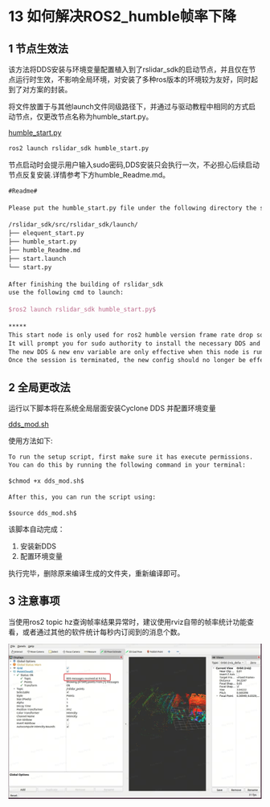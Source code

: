 # 13 如何解决ROS2_humble帧率下降

## 1 节点生效法

该方法将DDS安装与环境变量配置植入到了rslidar_sdk的启动节点，并且仅在节点运行时生效，不影响全局环境，对安装了多种ros版本的环境较为友好，同时起到了对方案的封装。

将文件放置于与其他launch文件同级路径下，并通过与驱动教程中相同的方式启动节点，仅更改节点名称为humble_start.py。

 [humble_start.py](../../launch/humble_start.py)

```Bash
ros2 launch rslidar_sdk humble_start.py
```

节点启动时会提示用户输入sudo密码,DDS安装只会执行一次，不必担心后续启动节点反复安装.详情参考下方humble_Readme.md。

```LaTeX
#Readme#

Please put the humble_start.py file under the following directory the same as other start launch files:

/rslidar_sdk/src/rslidar_sdk/launch/
├── elequent_start.py
├── humble_start.py
├── humble_Readme.md
├── start.launch
└── start.py

After finishing the building of rslidar_sdk
use the following cmd to launch:

$ros2 launch rslidar_sdk humble_start.py$

*****
This start node is only used for ros2 humble version frame rate drop solution
It will prompt you for sudo authority to install the necessary DDS and set up new envs
The new DDS & new env variable are only effective when this node is running
Once the session is terminated, the new config should no longer be effective
```

## 2 全局更改法

运行以下脚本将在系统全局层面安装Cyclone DDS 并配置环境变量

 [dds_mod.sh](script/dds_mod.sh)

使用方法如下:

```
To run the setup script, first make sure it has execute permissions. You can do this by running the following command in your terminal:

$chmod +x dds_mod.sh$

After this, you can run the script using:

$source dds_mod.sh$
```

该脚本自动完成：

1. 安装新DDS
2. 配置环境变量

执行完毕，删除原来编译生成的文件夹，重新编译即可。

## 3 注意事项

当使用ros2 topic hz查询帧率结果异常时，建议使用rviz自带的帧率统计功能查看，或者通过其他的软件统计每秒内订阅到的消息个数。

![13_01_rviz](./img/13_01_rviz.png)
